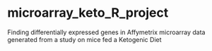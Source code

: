 # microarray_keto_R_project
Finding differentially expressed genes in Affymetrix microarray data generated from a study on mice fed a Ketogenic Diet
